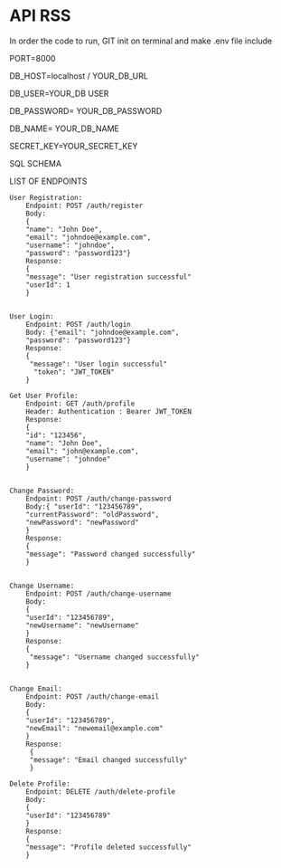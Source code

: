 # API RSS

<p> In order the code to run, 
  GIT init on terminal and make .env file include</p>
  
<p>PORT=8000</p>
<p>DB_HOST=localhost / YOUR_DB_URL</p>
<p>DB_USER=YOUR_DB USER</p>
<p>DB_PASSWORD= YOUR_DB_PASSWORD</p>
<p>DB_NAME= YOUR_DB_NAME</p>
<p>SECRET_KEY=YOUR_SECRET_KEY</p>

<p> SQL SCHEMA </p>
    

<p>LIST OF ENDPOINTS <br>
  
    User Registration:
        Endpoint: POST /auth/register
        Body:
        {
        "name": "John Doe", 
        "email": "johndoe@example.com", 
        "username": "johndoe", 
        "password": "password123"}
        Response: 
        {
        "message": "User registration successful"
        "userId": 1
        }


    User Login:
        Endpoint: POST /auth/login
        Body: {"email": "johndoe@example.com", 
        "password": "password123"}
        Response:
        {
         "message": "User login successful"
          "token": "JWT_TOKEN"
        }

    Get User Profile:
        Endpoint: GET /auth/profile
        Header: Authentication : Bearer JWT_TOKEN
        Response: 
        {
        "id": "123456",
        "name": "John Doe",
        "email": "john@example.com",
        "username": "johndoe"
        }

        
    Change Password:
        Endpoint: POST /auth/change-password
        Body:{ "userId": "123456789", 
        "currentPassword": "oldPassword", 
        "newPassword": "newPassword"
        }
        Response:
        {
        "message": "Password changed successfully"
        }


    Change Username:
        Endpoint: POST /auth/change-username
        Body:
        {
        "userId": "123456789", 
        "newUsername": "newUsername"
        }
        Response:
        {
         "message": "Username changed successfully"
        }


    Change Email:
        Endpoint: POST /auth/change-email
        Body:
        { 
        "userId": "123456789", 
        "newEmail": "newemail@example.com"
        }
        Response:
         {
         "message": "Email changed successfully"
         }

    Delete Profile:
        Endpoint: DELETE /auth/delete-profile
        Body:
        { 
        "userId": "123456789"
        }
        Response:
        {
        "message": "Profile deleted successfully"
        }

  </p>
